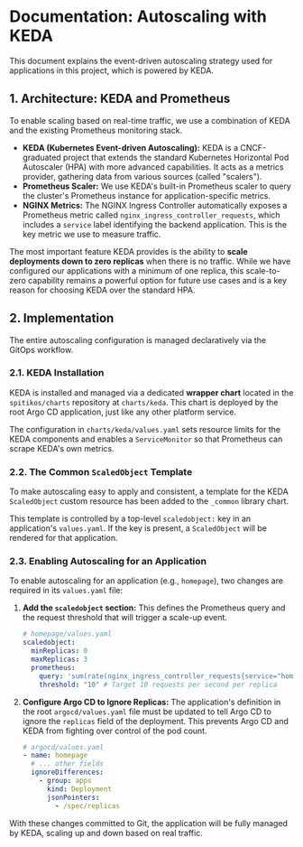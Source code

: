 # Documentation: Autoscaling with KEDA

This document explains the event-driven autoscaling strategy used for applications in this project, which is powered by KEDA.

## 1. Architecture: KEDA and Prometheus

To enable scaling based on real-time traffic, we use a combination of KEDA and the existing Prometheus monitoring stack.

- **KEDA (Kubernetes Event-driven Autoscaling):** KEDA is a CNCF-graduated project that extends the standard Kubernetes Horizontal Pod Autoscaler (HPA) with more advanced capabilities. It acts as a metrics provider, gathering data from various sources (called "scalers").
- **Prometheus Scaler:** We use KEDA's built-in Prometheus scaler to query the cluster's Prometheus instance for application-specific metrics.
- **NGINX Metrics:** The NGINX Ingress Controller automatically exposes a Prometheus metric called `nginx_ingress_controller_requests`, which includes a `service` label identifying the backend application. This is the key metric we use to measure traffic.

The most important feature KEDA provides is the ability to **scale deployments down to zero replicas** when there is no traffic. While we have configured our applications with a minimum of one replica, this scale-to-zero capability remains a powerful option for future use cases and is a key reason for choosing KEDA over the standard HPA.

## 2. Implementation

The entire autoscaling configuration is managed declaratively via the GitOps workflow.

### 2.1. KEDA Installation

KEDA is installed and managed via a dedicated **wrapper chart** located in the `spitikos/charts` repository at `charts/keda`. This chart is deployed by the root Argo CD application, just like any other platform service.

The configuration in `charts/keda/values.yaml` sets resource limits for the KEDA components and enables a `ServiceMonitor` so that Prometheus can scrape KEDA's own metrics.

### 2.2. The Common `ScaledObject` Template

To make autoscaling easy to apply and consistent, a template for the KEDA `ScaledObject` custom resource has been added to the `_common` library chart.

This template is controlled by a top-level `scaledobject:` key in an application's `values.yaml`. If the key is present, a `ScaledObject` will be rendered for that application.

### 2.3. Enabling Autoscaling for an Application

To enable autoscaling for an application (e.g., `homepage`), two changes are required in its `values.yaml` file:

1.  **Add the `scaledobject` section:** This defines the Prometheus query and the request threshold that will trigger a scale-up event.

    ```yaml
    # homepage/values.yaml
    scaledobject:
      minReplicas: 0
      maxReplicas: 3
      prometheus:
        query: 'sum(rate(nginx_ingress_controller_requests{service="homepage"}[2m]))'
        threshold: "10" # Target 10 requests per second per replica
    ```

2.  **Configure Argo CD to Ignore Replicas:** The application's definition in the root `argocd/values.yaml` file must be updated to tell Argo CD to ignore the `replicas` field of the deployment. This prevents Argo CD and KEDA from fighting over control of the pod count.

    ```yaml
    # argocd/values.yaml
    - name: homepage
      # ... other fields
      ignoreDifferences:
        - group: apps
          kind: Deployment
          jsonPointers:
            - /spec/replicas
    ```

With these changes committed to Git, the application will be fully managed by KEDA, scaling up and down based on real traffic.